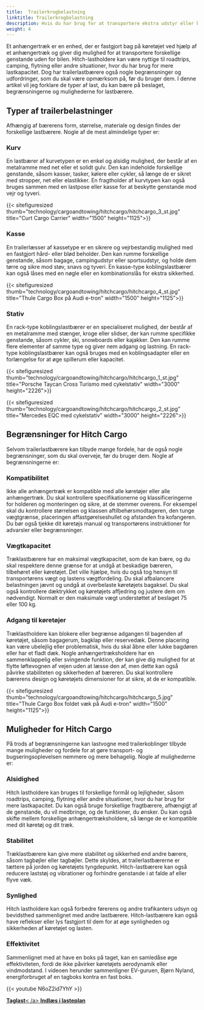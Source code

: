 ```yaml
---
title:  Trailerkrogbelastning
linktitle: Trailerkrogbelastning
description: Hvis du har brug for at transportere ekstra udstyr eller bagage med dit køretøj, men ikke har plads nok inde eller på taget, bør du overveje at bruge en last med anhængertræk.
weight: 4
---
```

<!-- markdownlint-disable MD033 -->
Et anhængertræk er en enhed, der er fastgjort bag på køretøjet ved hjælp af et anhængertræk og giver dig mulighed for at transportere forskellige genstande uden for bilen. Hitch-lastholdere kan være nyttige til roadtrips, camping, flytning eller andre situationer, hvor du har brug for mere lastkapacitet. Dog har trailerlastbærere også nogle begrænsninger og udfordringer, som du skal være opmærksom på, før du bruger dem. I denne artikel vil jeg forklare de typer af last, du kan bære på beslaget, begrænsningerne og mulighederne for lastbærere.

## Typer af trailerbelastninger

Afhængig af bærerens form, størrelse, materiale og design findes der forskellige lastbærere. Nogle af de mest almindelige typer er:

### Kurv

En lastbærer af kurvetypen er en enkel og alsidig mulighed, der består af en metalramme med net eller et solidt gulv. Den kan indeholde forskellige genstande, såsom kasser, tasker, kølere eller cykler, så længe de er sikret med stropper, net eller elastikker. En fragtholder af kurvtypen kan også bruges sammen med en lastpose eller kasse for at beskytte genstande mod vejr og tyveri.

{{< sitefiguresized thumb="technology/cargoandtowing/hitchcargo/hitchcargo_3_st.jpg" title="Curt Cargo Carrier" width="1500" height="1125">}}

### Kasse

En trailerlæsser af kassetype er en sikrere og vejrbestandig mulighed med en fastgjort hård- eller blød beholder. Den kan rumme forskellige genstande, såsom bagage, campingudstyr eller sportsudstyr, og holde dem tørre og sikre mod støv, snavs og tyveri. En kasse-type koblingslastbærer kan også låses med en nøgle eller en kombinationslås for ekstra sikkerhed.

{{< sitefiguresized thumb="technology/cargoandtowing/hitchcargo/hitchcargo_4_st.jpg" title="Thule Cargo Box på Audi e-tron" width="1500" height="1125">}}

### Stativ

En rack-type koblingslastbærer er en specialiseret mulighed, der består af en metalramme med stænger, kroge eller slidser, der kan rumme specifikke genstande, såsom cykler, ski, snowboards eller kajakker. Den kan rumme flere elementer af samme type og giver nem adgang og lastning. En rack-type koblingslastbærer kan også bruges med en koblingsadapter eller en forlængelse for at øge spillerum eller kapacitet.

{{< sitefiguresized thumb="technology/cargoandtowing/hitchcargo/hitchcargo_1_st.jpg" title="Porsche Taycan Cross Turismo med cykelstativ" width="3000" height="2226">}}

{{< sitefiguresized thumb="technology/cargoandtowing/hitchcargo/hitchcargo_2_st.jpg" title="Mercedes EQC med cykelstativ" width="3000" height="2226">}}

## Begrænsninger for Hitch Cargo

Selvom trailerlastbærere kan tilbyde mange fordele, har de også nogle begrænsninger, som du skal overveje, før du bruger dem. Nogle af begrænsningerne er:

### Kompatibilitet

Ikke alle anhængertræk er kompatible med alle køretøjer eller alle anhængertræk. Du skal kontrollere specifikationerne og klassificeringerne for holderen og monteringen og sikre, at de stemmer overens. For eksempel skal du kontrollere størrelsen og klassen af ​​tilbehørsmodtageren, den tunge vægtgrænse, placeringen af ​​fastgørelseshullet og afstanden fra kofangeren. Du bør også tjekke dit køretøjs manual og transportørens instruktioner for advarsler eller begrænsninger.
### Vægtkapacitet

Træklastbærere har en maksimal vægtkapacitet, som de kan bære, og du skal respektere denne grænse for at undgå at beskadige bæreren, tilbehøret eller køretøjet. Det ville hjælpe, hvis du også tog hensyn til transportørens vægt og lastens vægtfordeling. Du skal afbalancere belastningen jævnt og undgå at overbelaste køretøjets bagaksel. Du skal også kontrollere dæktrykket og køretøjets affjedring og justere dem om nødvendigt. Normalt er den maksimale vægt understøttet af beslaget 75 eller 100 kg.

### Adgang til køretøjer

Træklastholdere kan blokere eller begrænse adgangen til bagenden af ​​køretøjet, såsom bagagerum, bagklap eller reservedæk. Denne placering kan være ubelejlig eller problematisk, hvis du skal åbne eller lukke bagdøren eller har et fladt dæk. Nogle anhængertræksholdere har en sammenklappelig eller svingende funktion, der kan give dig mulighed for at flytte løftevognen af ​​vejen uden at læsse den af, men dette kan også påvirke stabiliteten og sikkerheden af ​​bæreren. Du skal kontrollere bærerens design og køretøjets dimensioner for at sikre, at de er kompatible.

{{< sitefiguresized thumb="technology/cargoandtowing/hitchcargo/hitchcargo_5.jpg" title="Thule Cargo Box foldet væk på Audi e-tron" width="1500" height="1125">}}

## Muligheder for Hitch Cargo

På trods af begrænsningerne kan lastvogne med trailerkoblinger tilbyde mange muligheder og fordele for at gøre transport- og bugseringsoplevelsen nemmere og mere behagelig. Nogle af mulighederne er:

### Alsidighed

Hitch lastholdere kan bruges til forskellige formål og lejligheder, såsom roadtrips, camping, flytning eller andre situationer, hvor du har brug for mere lastkapacitet. Du kan også bruge forskellige fragtbærere, afhængigt af de genstande, du vil medbringe, og de funktioner, du ønsker. Du kan også skifte mellem forskellige anhængertræksholdere, så længe de er kompatible med dit køretøj og dit træk.

### Stabilitet

Træklastbærere kan give mere stabilitet og sikkerhed end andre bærere, såsom tagbøjler eller tagbøjler. Dette skyldes, at trailerlastbærerne er tættere på jorden og køretøjets tyngdepunkt. Hitch-lastbærere kan også reducere laststøj og vibrationer og forhindre genstande i at falde af eller flyve væk.

### Synlighed

Hitch lastholdere kan også forbedre førerens og andre trafikanters udsyn og bevidsthed sammenlignet med andre lastbærere.
Hitch-lastbærere kan også have reflekser eller lys fastgjort til dem for at øge synligheden og sikkerheden af ​​køretøjet og lasten.

### Effektivitet

Sammenlignet med at have en boks på taget, kan en samledåse øge effektiviteten, fordi de ikke påvirker køretøjets aerodynamik eller vindmodstand.
I videoen herunder sammenligner EV-guruen, Bjørn Nyland, energiforbruget af en tagboks kontra en fast boks.

{{< youtube N6oZ2id7YhY >}}

<div class="mt-3 mb-3">
     <a href="../roofcargo/" class="text-decoration-none text-black"><strong><i class="bi-arrow-left"></i> Taglast</strong>< /a>
     <a href="../bedcargo/" class="text-decoration-none text-black float-end"><strong>Indlæs i lasteplan <i class="bi-arrow-right"></i> </strong></a>
</div>